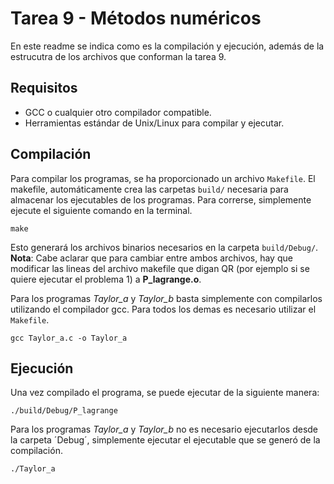 # Tarea 9 - Métodos numéricos

En este readme se indica como es la compilación y ejecución, además de la estrucutra de los archivos que conforman la tarea 9.

## Requisitos

- GCC o cualquier otro compilador compatible.
- Herramientas estándar de Unix/Linux para compilar y ejecutar.

## Compilación

Para compilar los programas, se ha proporcionado un archivo `Makefile`. El makefile, automáticamente crea las carpetas `build/` necesaria para almacenar los ejecutables de los programas. Para correrse, simplemente ejecute el siguiente comando en la terminal.

```
make
```

Esto generará los archivos binarios necesarios en la carpeta `build/Debug/`. **Nota**: Cabe aclarar que para cambiar entre ambos archivos, hay que modificar las lineas del archivo makefile que digan QR (por ejemplo si se quiere ejecutar el problema 1) a **P_lagrange.o**.

Para los programas *Taylor_a* y *Taylor_b* basta simplemente con compilarlos utilizando el compilador gcc. Para todos los demas es necesario utilizar el `Makefile`.

```
gcc Taylor_a.c -o Taylor_a
```

## Ejecución

Una vez compilado el programa, se puede ejecutar de la siguiente manera:

```
./build/Debug/P_lagrange
```

Para los programas *Taylor_a* y *Taylor_b* no es necesario ejecutarlos desde la carpeta ´Debug´, simplemente ejecutar el ejecutable que se generó de la compilación.

```
./Taylor_a
```